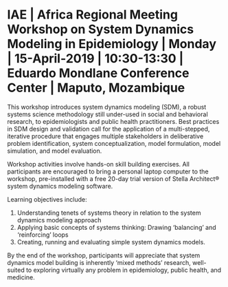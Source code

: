 # IAE | Africa Regional Meeting Workshop on System Dynamics Modeling in Epidemiology | Monday | 15-April-2019 | 10:30-13:30 | Eduardo Mondlane Conference Center | Maputo, Mozambique

This workshop introduces system dynamics modeling (SDM), a robust systems science methodology still under-used in social and behavioral research, to epidemiologists and public health practitioners. Best practices in SDM design and validation call for the application of a multi-stepped, iterative procedure that engages multiple stakeholders in deliberative problem identification, system conceptualization, model formulation, model simulation, and model evaluation. 

Workshop activities involve hands-on skill building exercises. All participants are encouraged to bring a personal laptop computer to the workshop, pre-installed with a free 20-day trial version of Stella Architect® system dynamics modeling software. 

Learning objectives include: 
1.	Understanding tenets of systems theory in relation to the system dynamics modeling approach
2.	Applying basic concepts of systems thinking: Drawing ‘balancing’ and ‘reinforcing’ loops 
3.	Creating, running and evaluating simple system dynamics models. 

By the end of the workshop, participants will appreciate that system dynamics model building is inherently ‘mixed methods’ research, well-suited to exploring virtually any problem in epidemiology, public health, and medicine. 
